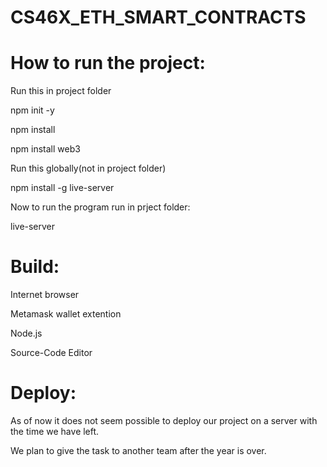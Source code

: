 # CS46X_ETH_SMART_CONTRACTS
# How to run the project:
Run this in project folder

npm init -y

npm install

npm install web3


Run this globally(not in project folder)

npm install -g live-server


Now to run the program run in prject folder:

live-server

# Build:
  Internet browser
  
  Metamask wallet extention
  
  Node.js
  
  Source-Code Editor
  
  
# Deploy:
  As of now it does not seem possible to deploy our project on a server with the time we have left.
  
  We plan to give the task to another team after the year is over.
  
